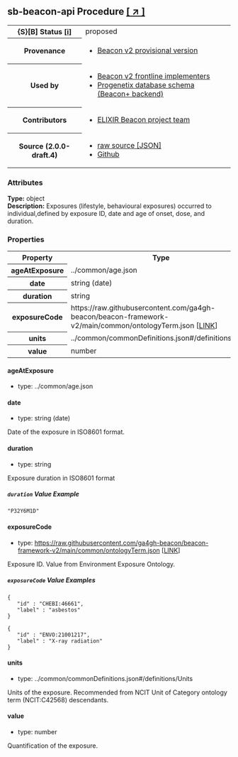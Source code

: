 
<div id="schema-header-title">
  <h2><span id="schema-header-title-project">sb-beacon-api</span> Procedure <a href="https://github.com/ga4gh-schemablocks/sb-beacon-api" target="_BLANK">[ &nearr; ]</a></h2>
</div>

<table id="schema-header-table">
<tr>
<th>{S}[B] Status <a href="https://schemablocks.org/about/sb-status-levels.html">[i]</a></th>
<td><div id="schema-header-status">proposed</div></td>
</tr>
<tr><th>Provenance</th><td><ul>
<li><a href="https://github.com/ga4gh-beacon/">Beacon v2 provisional version</a></li>
</ul></td></tr>
<tr><th>Used by</th><td><ul>
<li><a href="https://ga4gh-approval-service-registry.ega-archive.org">Beacon v2 frontline implementers</a></li>
<li><a href="https://docs.progenetix.org/beaconplus/">Progenetix database schema (Beacon+ backend)</a></li>
</ul></td></tr>


<!--more-->
<tr><th>Contributors</th><td><ul>
<li><a href="https://beacon-project.io/categories/people.html">ELIXIR Beacon project team</a></li>
</ul></td></tr>
<tr><th>Source (2.0.0-draft.4)</th><td><ul>
<li><a href="current/exposure.json" target="_BLANK">raw source [JSON]</a></li>
<li><a href="https://github.com/ga4gh-schemablocks/sb-beacon-api/blob/master/schemas/models/common/exposure.yaml" target="_BLANK">Github</a></li>
</ul></td></tr>
</table>

<div id="schema-attributes-title"><h3>Attributes</h3></div>

  
__Type:__ object  
__Description:__ Exposures (lifestyle, behavioural exposures) occurred to individual,defined by exposure ID, date and age of onset, dose, and duration.
### Properties

<table id="schema-properties-table">
<tr><th>Property</th><th>Type</th></tr>
<tr><th>ageAtExposure</th><td>../common/age.json</td></tr>
<tr><th>date</th><td>string (date)</td></tr>
<tr><th>duration</th><td>string</td></tr>
<tr><th>exposureCode</th><td>https://raw.githubusercontent.com/ga4gh-beacon/beacon-framework-v2/main/common/ontologyTerm.json [<a href="https://raw.githubusercontent.com/ga4gh-beacon/beacon-framework-v2/main/common/ontologyTerm.json">LINK</a>]</td></tr>
<tr><th>units</th><td>../common/commonDefinitions.json#/definitions/Units</td></tr>
<tr><th>value</th><td>number</td></tr>
</table>


#### ageAtExposure

* type: ../common/age.json




#### date

* type: string (date)

Date of the exposure in ISO8601 format.


#### duration

* type: string

Exposure duration in ISO8601 format

##### `duration` Value Example  

```
"P32Y6M1D"
```

#### exposureCode

* type: https://raw.githubusercontent.com/ga4gh-beacon/beacon-framework-v2/main/common/ontologyTerm.json [<a href="https://raw.githubusercontent.com/ga4gh-beacon/beacon-framework-v2/main/common/ontologyTerm.json">LINK</a>]

Exposure ID. Value from Environment Exposure Ontology.

##### `exposureCode` Value Examples  

```
{
   "id" : "CHEBI:46661",
   "label" : "asbestos"
}
```
```
{
   "id" : "ENVO:21001217",
   "label" : "X-ray radiation"
}
```

#### units

* type: ../common/commonDefinitions.json#/definitions/Units

Units of the exposure. Recommended from NCIT Unit of Category ontology term (NCIT:C42568) descendants.


#### value

* type: number

Quantification of the exposure.


